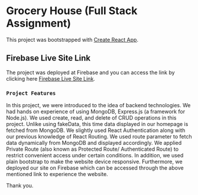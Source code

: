 # Grocery House (Full Stack Assignment)

This project was bootstrapped with [Create React App](https://github.com/facebook/create-react-app).

## Firebase Live Site Link

The project was deployed at Firebase and you can access the link by clicking here [Firebase Live Site Link]().

### `Project Features`

In this project, we were introduced to the idea of backend technologies. We had hands on experience of using MongoDB, Express.js (a framework for Node.js). We used create, read, and delete of CRUD operations in this project. Unlike using fakeData, this time data displayed in our homepage is fetched from MongoDB. We slightly used React Authentication along with our previous knowledge of React Routing. We used route parameter to fetch data dynamically from MongoDB and displayed accordingly. We applied Private Route (also known as Protected Route/ Authenticated Route) to restrict convenient access under certain conditions. In addition, we used plain bootstrap to make the website device responsive. Furthermore, we deployed our site on Firebase which can be accessed through the above mentioned link to experience the website.

Thank you.